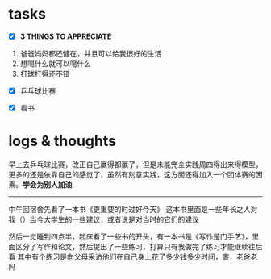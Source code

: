 # tasks
- [x] **3 THINGS TO APPRECIATE**
1. 爸爸妈妈都还健在，并且可以给我很好的生活
2. 想喝什么就可以喝什么
3. 打球打得还不错
- [x] 乒乓球比赛
- [x] 看书


# logs & thoughts

早上去乒乓球比赛，改正自己赢得都赢了，但是未能完全实践周四得出来得模型，更多的还是依靠自己的感觉了，虽然有刻意实践，这方面还得加入一个团体赛的因素。**学会为别人加油**

---
中午回宿舍先看了一本书《更重要的时过好今天》
这本书里面是一些年长之人对我（）当今大学生的一些建议，或者说是对当时的它们的建议

然后一觉睡到四点半，起床看了一些书的开头，有一本书是《写作是门手艺》，里面区分了写作和论文，然后提出了一些练习，打算只有我做完了练习才能继续往后看
其中有个练习是向父母采访他们在自己身上花了多少钱多少时间，害，老爸老妈



